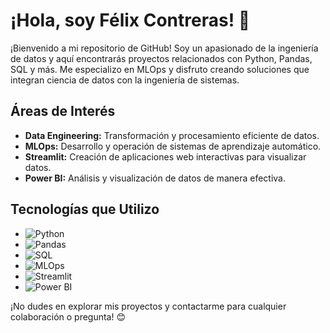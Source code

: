 # ¡Hola, soy Félix Contreras! 👋

¡Bienvenido a mi repositorio de GitHub! Soy un apasionado de la ingeniería de datos y aquí encontrarás proyectos relacionados con Python, Pandas, SQL y más. Me especializo en MLOps y disfruto creando soluciones que integran ciencia de datos con la ingeniería de sistemas.

## Áreas de Interés

- **Data Engineering:** Transformación y procesamiento eficiente de datos.
- **MLOps:** Desarrollo y operación de sistemas de aprendizaje automático.
- **Streamlit:** Creación de aplicaciones web interactivas para visualizar datos.
- **Power BI:** Análisis y visualización de datos de manera efectiva.

## Tecnologías que Utilizo

- ![Python](https://img.shields.io/badge/-Python-3776AB?style=flat&logo=python&logoColor=white)
- ![Pandas](https://img.shields.io/badge/-Pandas-150458?style=flat&logo=pandas&logoColor=white)
- ![SQL](https://img.shields.io/badge/-SQL-4479A1?style=flat&logo=sql&logoColor=white)
- ![MLOps](https://img.shields.io/badge/-MLOps-239120?style=flat&logo=azuredevops&logoColor=white)
- ![Streamlit](https://img.shields.io/badge/-Streamlit-FF4B4B?style=flat&logo=streamlit&logoColor=white)
- ![Power BI](https://img.shields.io/badge/-Power%20BI-F2C811?style=flat&logo=powerbi&logoColor=white)

¡No dudes en explorar mis proyectos y contactarme para cualquier colaboración o pregunta! 😊
